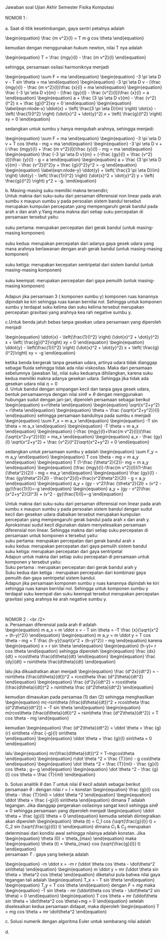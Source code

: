 Jawaban soal Ujian Akhir Semester Fisika Komputasi <br /><br />
NOMOR 1 : <br /><br />
a. Saat di titik kesetimbangan, gaya sentri petalnya adalah 
 
\begin{equation}
\frac {m v^2}{l} = T m g cos \theta
\end{equation}

kemudian dengan menggunakan hukum newton, nilai T nya adalah

\begin{equation}
T = \frac {mgy}{l} - \frac {m v^2}{l} 
\end{equation}

sehingga, persamaan osilasi harmoniknya menjadi

\begin{equation}
\sum F = ma 
\end{equation}
\begin{equation}
-3 \pi \eta D v   - T sin \theta = ma
\end{equation}
\begin{equation}
-3 \pi \eta D v - (\frac {mgy}{l} - \frac {m v^2}{l})\frac {x}{l} = ma
\end{equation}
\begin{equation}
\frac {-3 \pi \eta D v}{m} - (\frac {gy}{l} - \frac {v^2}{l})\frac {x}{l} = a
\end{equation}
\begin{equation}
a + \frac {3 \pi \eta D v}{m} - \frac {v^2}{l^2} x + \frac {g}{l^2}xy = 0
\end{equation}
\begin{equation}
\label{eqn:nlode-x}
\ddot{x} + \left( \frac{3 \pi \eta D}{m} \right) \dot{x} - \left(
\frac{1}{l^2} \right) (\dot{x}^2 + \dot{y}^2) x + \left( \frac{g}{l^2}
\right) xy = 0
\end{equation}

sedangkan untuk sumbu y hanya mengubah arahnya, sehingga menjadi: <br />

\begin{equation}
\sum F = ma 
\end{equation}
\begin{equation}
-3 \pi \eta D v   + T cos \theta - mg = ma
\end{equation}
\begin{equation}
-3 \pi \eta D v + (-\frac {mgy}{l} + \frac {m v^2}{l})\frac {y}{l} - mg = ma
\end{equation}
\begin{equation}
\frac {-3 \pi \eta D v}{m} + (-\frac {gy}{l} + \frac {v^2}{l})\frac {y}{l} - g = a
\end{equation}
\begin{equation}
a + \frac {3 \pi \eta D v}{m} - \frac {v^2}{l^2}y + \frac {g}{l^2}y^2 = -g
\end{equation}
\begin{equation}
\label{eqn:nlode-y}
\ddot{y} + \left( \frac{3 \pi \eta D}{m} \right) \dot{y} - \left(
\frac{1}{l^2} \right) (\dot{x}^2 + \dot{y}^2) y + \left( \frac{g}{l^2}
\right) y^2 = -g.
\end{equation}


b. Masing-masing suku memiliki makna tersendiri; <br />
    Untuk makna dari suku-suku dari persaman diferensial non linear pada arah sumbu x maupun sumbu y pada persoalan sistem bandul tersebut  merupakan kumpulan percepatan yang mempengaruhi gerak bandul pada arah x dan arah y.Yang mana makna dari setiap suku percepatan di persamaan tersebut yaitu: <br /><br />
suku pertama: merupakan percepatan dari gerak bandul (untuk masing-masing komponen) <br /><br />
suku kedua: merupakan percepatan dari adanya gaya gesek udara yang mana arahnya berlawanan dengan arah gerak bandul (untuk masing-masing komponen) <br /><br />
suku ketiga: merupakan kecepatan sentripetal dari sistem bandul (untuk masing-masing komponen) <br /><br />
suku keempat: merupakan percepatan dari gaya pemulih (untuk masing-masing komponen) <br /><br />
Adapun jika persamaan 3 ( komponen sumbu y) komponen ruas kanannya dipindah ke kiri sehingga ruas kanan bernilai nol. Sehingga untuk komponen sumbu y terdapat suku kelima dan suku kelima tersebut merupakan percepatan gravitasi yang arahnya kea rah negative sumbu y.


c.Untuk benda jatuh bebas tanpa gesekan udara persamaan yang diperoleh menjadi <br />

\begin{equation}
\ddot{x} - \left(\frac{1}{l^2} \right) (\dot{x}^2 + \dot{y}^2) x + \left( \frac{g}{l^2}\right) xy = 0
\end{equation}
\begin{equation}
\ddot{y} - \left(\frac{1}{l^2} \right) (\dot{x}^2 + \dot{y}^2) x + \left( \frac{g}{l^2}\right) xy = -g
\end{equation}

ketika benda bergerak tanpa gesekan udara, artinya udara tidak dianggap sebagai fluida sehingga tidak ada nilai viskositas. Maka dari persamaan sebelumnya (jawaban 1a), nilai suku keduanya dihilangkan, karena suku kedua memiliki makna adanya gesekan udara. Sehingga jika tidak ada gesekan udara nilai $\eta = 0$ 
<bt />
<br />
d. Untuk bandul dengan simpangan kecil dan tanpa gaya gesek udara, bentuk persamaannya dengan nilai $sin \theta \approx \theta$
dengan menggunakan hubungan sudut dengan jari-jari, diperoleh persamaan sebagai berikut <br />
\begin{equation}
s=r\theta
\end{equation}
\begin{equation}
\sqrt{x^2+y^2} = r\theta
\end{equation}
\begin{equation}
\theta = \frac {\sqrt{x^2+y^2}}{l}
\end{equation}
sehingga persamaan bandulnya pada sumbu x menjadi
\begin{equation}
\sum F_x = m a_x
\end{equation}
\begin{equation}
-T sin \theta = m a_x
\end{equation}
\begin{equation}
-T \theta = m a_x
\end{equation}
\begin{equation}
(-\frac {mgy}{l}+\frac{m v^2}{l})(\frac {\sqrt{x^2+y^2}}{l}) = ma_x
\end{equation}
\begin{equation}
a_x - \frac {gy}{l} \sqrt{x^2+y^2} + \frac {v^2}{l^2}\sqrt{x^2+y^2} = 0
\end{equation}

sedangkan untuk persamaan sumbu y adalah 
\begin{equation}
\sum F_y = m a_y
\end{equation}
\begin{equation}
T cos \theta - mg = m a_y
\end{equation}
\begin{equation}
T (1-\frac {\theta^2}{2})- mg = m a_y
\end{equation}
\begin{equation}
(\frac {mgy}{l}-\frac{m v^2}{l})(1-\frac {\theta^2}{2}) - mg = ma_y
\end{equation}
\begin{equation}
\frac {gy}{l} - \frac {gy\theta^2}{2l} - \frac{v^2}{l}+\frac{v^2\theta^2}{2l} - g = a_y
\end{equation}
\begin{equation}
a_y + (gy - v^2)\frac {\theta^2}{2l} + (v^2 - gy)\frac{1}{l}=-g
\end{equation}
\begin{equation}
a_y + (gy - v^2)\frac {x^2+y^2}{2l^3} + (v^2 - gy)\frac{1}{l}=-g
\end{equation}

Untuk makna dari suku-suku dari persaman diferensial non linear pada arah sumbu x maupun sumbu y pada persoalan sistem bandul dengan sudut kecil dan gesekan udara diabaikan  tersebut  merupakan kumpulan percepatan yang mempengaruhi gerak bandul pada arah x dan arah y. Aproksimasi sudut kecil digunakan dalam menyelesaikan persamaan diferensial non linear. Sehingga makna dari setiap suku percepatan di persamaan untuk komponen x tersebut yaitu: <br />
suku pertama: merupakan percepatan dari gerak bandul arah x <br />
suku kedua: merupakan percepatan dari gaya pemulih  sistem bandul <br />
suku ketiga: merupakan percepatan dari gaya sentripetal <br />
Adapun untuk makna dari setiap suku percepatan di persamaan untuk komponen y tersebut yaitu: <br/>
Suku pertama : merupakan percepatan dari gerak bandul arah y <br />
Suku kedua dan ketiga : merupakan percepatan dari kombinasi gaya pemulih dan gaya sentripetal sistem bandul. <br />
Adapun jika persamaan komponen sumbu y ruas kanannya dipindah ke kiri sehingga ruas kanan bernilai nol. Sehingga untuk komponen sumbu y terdapat suku keempat dan suku keempat tersebut merupakan percepatan gravitasi yang arahnya ke arah negative sumbu y. 
 

<br /><br />
NOMOR 2 : <br /2><br />
a. Persamaan diferensial pada arah $\theta$ adalah <br />
\begin{equation}
m a_x = m \ddot x = - T sin \theta = -T \frac {x}{\sqrt{x^2 + (h-y)^2}}
\end{equation}
\begin{equation}
m a_y = m \ddot y = T cos \theta - mg = T \frac {h-y}{\sqrt{x^2 + (h-y)^2}} - mg
\end{equation}
karena
\begin{equation}
x = r sin \theta
\end{equation}
\begin{equation}
(h-y)= r cos \theta
\end{equation}
sehingga diperoleh
\begin{equation}
\frac {dx}{dt} = rcos\theta \frac{d\theta}{dt}
\end{equation}
\begin{equation}
\frac {dy}{dt} = rsin\theta \frac{d\theta}{dt}
\end{equation}

lalu jika dikuadratkan akan menjadi
\begin{equation}
\frac {d^2x}{dt^2} = -rsin\theta (\frac{d\theta}{dt})^2 + rcos\theta \frac {d^2\theta}{dt^2}
\end{equation}
\begin{equation}
\frac {d^2y}{dt^2} = rcos\theta (\frac{d\theta}{dt})^2 + rsin\theta \frac {d^2\theta}{dt^2}
\end{equation}

kemudian dimasukan pada persamaa (1) dan (2) sehingga menghasilkan
\begin{equation}
m(-rsin\theta (\frac{d\theta}{dt})^2 + rcos\theta \frac {d^2\theta}{dt^2}) = -T sin \theta
\end{equation}
\begin{equation}
m(rcos\theta (\frac{d\theta}{dt})^2 + rsin\theta \frac {d^2\theta}{dt^2}) = T cos \theta - mg
\end{equation}

kemudian 
\begin{equation}
\frac {d^2\theta}{dt^2} = \ddot \theta = \frac {g}{r} sin\theta =\frac {-g}{l} sin\theta  
\end{equation}
\begin{equation}
\ddot \theta + \frac {g}{l} sin\theta = 0
\end{equation}

lalu
\begin{equation}
mr(\frac{d\theta}{dt})^2 = T-mgcos\theta
\end{equation}
\begin{equation}
r\dot \theta ^2 = \frac {T}{m} - g cos\theta
\end{equation}
\begin{equation}
\dot \theta ^2 = \frac {T}{ml} - \frac {g}{l} cos \theta ; g=-g
\end{equation}
\begin{equation}
\dot \theta ^2 - \frac {g}{l} cos \theta = \frac {T}{ml} 
\end{equation}

b. Solusi analitik $\theta$ dan $T$ untuk nilai $\theta$ kecil adalah sebagai berikut <br />
persamaan $\theta$ :
dengan nilai $r$ = $l$ = konstan 
\begin{equation}
\frac {g}{l} cos \theta - \frac {T}{ml} = \ddot \theta ^2
\end{equation}
\begin{equation}
\ddot \theta = \frac {-g}{l} sin\theta
\end{equation}
dimana $T$ adalah tegangan. Jika dianggap pergerakan osilasinya sangat kecil sehingga $sin \theta \approx 0$ sehingga persamaan yang diperoleh menjadi
\begin{equation}
\ddot \theta + \frac {g}{l} \theta = 0
\end{equation}
kemudia setelah diintegralkan akan diperoleh 
\begin{equation}
\theta (t) = C_1 cos (\sqrt{\frac{g}{l}} t) + C_2 sin (\sqrt{\frac{g}{l}} t) 
\end{equation}
dimana $C_1$ & $C_2$ merupakan determinasi dari kondisi awal sehingga nilainya adalah konstan. Jika
\begin{equation}
\theta (0) = \theta_{max} 
\end{equation}
maka
\begin{equation}
\theta (t) = \theta_{max} cos (\sqrt{\frac{g}{l}} t) 
\end{equation}
<br />
persamaan $T$ :
gaya yang bekerja adalah

\begin{equation}
-m \ddot x = -m r (\ddot \theta cos \theta - \dot\theta^2 sin\theta)
\end{equation}
\begin{equation}
m \ddot y = mr (\ddot \theta sin \theta + \theta^2 cos \theta)
\end{equation}
diketahui pula bahwa nilai gaya tegangan tali adalah
\begin{equation}
T_x = - T sin \theta
\end{equation}
\begin{equation}
T_y = T cos \theta
\end{equation}
dengan $F=mg$ maka
\begin{equation}
-T sin \theta - mr (\ddot\theta cos \theta - \dot\theta^2 sin \theta) = 0
\end{equation}
\begin{equation}
T cos \theta + mr (\ddot\theta sin \theta + \dot\theta^2 cos \theta)+mg = 0
\end{equation}
setelah diselesaikan kedua persamaan didapat, maka diperoleh
\begin{equation}
T = mg cos \theta + mr \dot\theta^2
\end{equation}

c. Solusi numerik dengan algoritma Euler untuk sembarang nilai adalah 
<br /><br />
d. 
